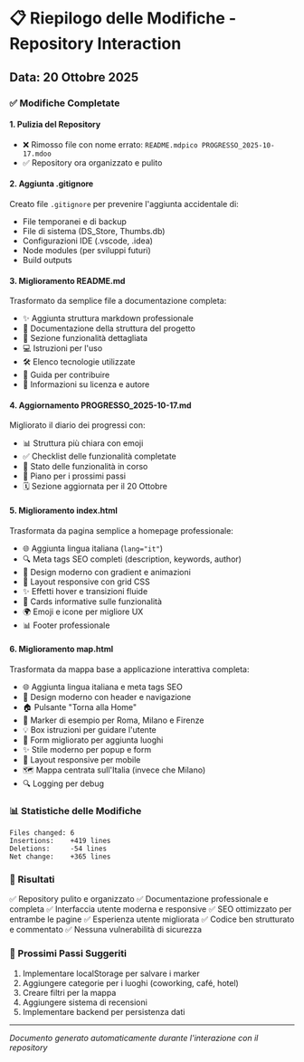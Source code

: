# 📋 Riepilogo delle Modifiche - Repository Interaction

## Data: 20 Ottobre 2025

### ✅ Modifiche Completate

#### 1. **Pulizia del Repository**
- ❌ Rimosso file con nome errato: `README.mdpico PROGRESSO_2025-10-17.mdoo`
- ✅ Repository ora organizzato e pulito

#### 2. **Aggiunta .gitignore**
Creato file `.gitignore` per prevenire l'aggiunta accidentale di:
- File temporanei e di backup
- File di sistema (DS_Store, Thumbs.db)
- Configurazioni IDE (.vscode, .idea)
- Node modules (per sviluppi futuri)
- Build outputs

#### 3. **Miglioramento README.md**
Trasformato da semplice file a documentazione completa:
- ✨ Aggiunta struttura markdown professionale
- 📂 Documentazione della struttura del progetto
- 🚀 Sezione funzionalità dettagliata
- 💻 Istruzioni per l'uso
- 🛠️ Elenco tecnologie utilizzate
- 🤝 Guida per contribuire
- 📝 Informazioni su licenza e autore

#### 4. **Aggiornamento PROGRESSO_2025-10-17.md**
Migliorato il diario dei progressi con:
- 📊 Struttura più chiara con emoji
- ✅ Checklist delle funzionalità completate
- 🔄 Stato delle funzionalità in corso
- 📝 Piano per i prossimi passi
- 🗓️ Sezione aggiornata per il 20 Ottobre

#### 5. **Miglioramento index.html**
Trasformata da pagina semplice a homepage professionale:
- 🌐 Aggiunta lingua italiana (`lang="it"`)
- 🔍 Meta tags SEO completi (description, keywords, author)
- 🎨 Design moderno con gradient e animazioni
- 📱 Layout responsive con grid CSS
- ✨ Effetti hover e transizioni fluide
- 🎴 Cards informative sulle funzionalità
- 🌍 Emoji e icone per migliore UX
- 📊 Footer professionale

#### 6. **Miglioramento map.html**
Trasformata da mappa base a applicazione interattiva completa:
- 🌐 Aggiunta lingua italiana e meta tags SEO
- 🎨 Design moderno con header e navigazione
- 🏠 Pulsante "Torna alla Home"
- 📍 Marker di esempio per Roma, Milano e Firenze
- 💡 Box istruzioni per guidare l'utente
- 🎯 Form migliorato per aggiunta luoghi
- ✨ Stile moderno per popup e form
- 📱 Layout responsive per mobile
- 🗺️ Mappa centrata sull'Italia (invece che Milano)
- 🔍 Logging per debug

### 📊 Statistiche delle Modifiche

```
Files changed: 6
Insertions:    +419 lines
Deletions:     -54 lines
Net change:    +365 lines
```

### 🎯 Risultati

✅ Repository pulito e organizzato
✅ Documentazione professionale e completa
✅ Interfaccia utente moderna e responsive
✅ SEO ottimizzato per entrambe le pagine
✅ Esperienza utente migliorata
✅ Codice ben strutturato e commentato
✅ Nessuna vulnerabilità di sicurezza

### 🚀 Prossimi Passi Suggeriti

1. Implementare localStorage per salvare i marker
2. Aggiungere categorie per i luoghi (coworking, café, hotel)
3. Creare filtri per la mappa
4. Aggiungere sistema di recensioni
5. Implementare backend per persistenza dati

---

*Documento generato automaticamente durante l'interazione con il repository*
